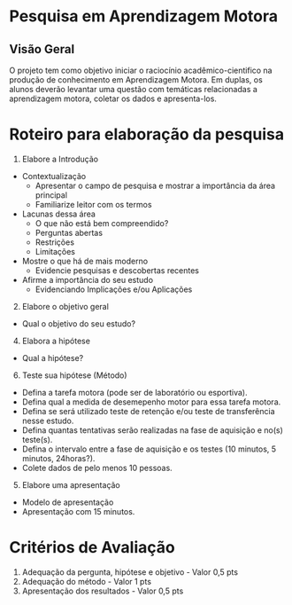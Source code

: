 # Pesquisa em Aprendizagem Motora

## Visão Geral
O projeto tem como objetivo iniciar o raciocínio acadêmico-cientifico na produção de conhecimento em Aprendizagem Motora. 
Em duplas, os alunos deverão levantar uma questão com temáticas relacionadas a aprendizagem motora, coletar os dados e apresenta-los. 

# Roteiro para elaboração da pesquisa
1. Elabore a Introdução
- Contextualização
   - Apresentar o campo de pesquisa e mostrar a importância da área principal
   - Familiarize leitor com os termos
- Lacunas dessa área
   - O que não está bem compreendido?
   - Perguntas abertas
   - Restrições
   - Limitações
- Mostre o que há de mais moderno
  - Evidencie pesquisas e descobertas recentes
- Afirme a importância do seu estudo
  - Evidenciando Implicações e/ou Aplicações

2. Elabore o objetivo geral
- Qual o objetivo do seu estudo?

4. Elabora a hipótese
- Qual a hipótese?

6. Teste sua hipótese (Método)
- Defina a tarefa motora (pode ser de laboratório ou esportiva).
- Defina qual a medida de desemepenho motor para essa tarefa motora.
- Defina se será utilizado teste de retenção e/ou teste de transferência nesse estudo.
- Defina quantas tentativas serão realizadas na fase de aquisição e no(s) teste(s).
- Defina o intervalo entre a fase de aquisição e os testes (10 minutos, 5 minutos, 24horas?).
- Colete dados de pelo menos 10 pessoas.

5. Elabore uma apresentação
- Modelo de apresentação
- Apresentação com 15 minutos.

# Critérios de Avaliação
1. Adequação da pergunta, hipótese e objetivo - Valor 0,5 pts
2. Adequação do método - Valor 1 pts
3. Apresentação dos resultados - Valor 0,5 pts

   
